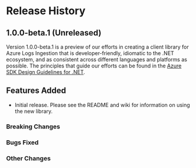 # Release History

## 1.0.0-beta.1 (Unreleased)
Version 1.0.0-beta.1 is a preview of our efforts in creating a client library for Azure Logs Ingestion that is
developer-friendly, idiomatic to the .NET ecosystem, and as consistent across different languages and platforms as
possible. The principles that guide our efforts can be found in the
[Azure SDK Design Guidelines for .NET](https://azure.github.io/azure-sdk/dotnet_introduction.html).

## Features Added
- Initial release. Please see the README and wiki for information on using the new library.

### Breaking Changes

### Bugs Fixed

### Other Changes
